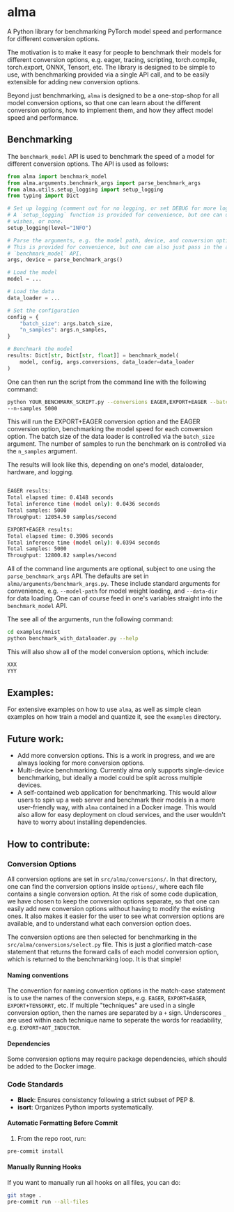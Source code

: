 # alma
A Python library for benchmarking PyTorch model speed and performance for different conversion
options.

The motivation is to make it easy for people to benchmark their models for different conversion options,
e.g. eager, tracing, scripting, torch.compile, torch.export, ONNX, Tensort, etc. The library is 
designed to be simple to use, with benchmarking provided via a single API call, and to be easily 
extensible for adding new conversion options.

Beyond just benchmarking, `alma` is designed to be a one-stop-shop for all model conversion options,
so that one can learn about the different conversion options, how to implement them, and how they 
affect model speed and performance.

## Benchmarking

The `benchmark_model` API is used to benchmark the speed of a model for different conversion options.
The API is used as follows:

```python
from alma import benchmark_model
from alma.arguments.benchmark_args import parse_benchmark_args
from alma.utils.setup_logging import setup_logging
from typing import Dict

# Set up logging (comment out for no logging, or set DEBUG for more logging)
# A `setup_logging` function is provided for convenience, but one can use whatever logging one 
# wishes, or none.
setup_logging(level="INFO")

# Parse the arguments, e.g. the model path, device, and conversion options
# This is provided for convenience, but one can also just pass in the arguments directly to the
# `benchmark_model` API.
args, device = parse_benchmark_args()

# Load the model
model = ...

# Load the data
data_loader = ...

# Set the configuration
config = {
    "batch_size": args.batch_size,
    "n_samples": args.n_samples,
}

# Benchmark the model
results: Dict[str, Dict[str, float]] = benchmark_model(
    model, config, args.conversions, data_loader=data_loader
)
```

One can then run the script from the command line with the following command:
```bash
python YOUR_BENCHMARK_SCRIPT.py --conversions EAGER,EXPORT+EAGER --batch-size 10
--n-samples 5000 
```

This will run the EXPORT+EAGER conversion option and the EAGER conversion option, benchmarking the
model speed for each conversion option. The batch size of the data loader is controlled via the
`batch_size` argument. The number of samples to run the benchmark on is controlled via the `n_samples`
argument. 

The results will look like this, depending on one's model, dataloader, hardware, and logging.

```bash

EAGER results:
Total elapsed time: 0.4148 seconds
Total inference time (model only): 0.0436 seconds
Total samples: 5000
Throughput: 12054.50 samples/second

EXPORT+EAGER results:
Total elapsed time: 0.3906 seconds
Total inference time (model only): 0.0394 seconds
Total samples: 5000
Throughput: 12800.82 samples/second

```

All of the command line arguments are optional, subject to one using the `parse_benchmark_args` API.
The defaults are set in `alma/arguments/benchmark_args.py`. These include standard arguments for 
convenience, e.g. `--model-path` for model weight loading, and `--data-dir` for data loading.
One can of course feed in one's variables straight into the `benchmark_model` API.

The see all of the arguments, run the following command:
```bash
cd examples/mnist
python benchmark_with_dataloader.py --help
```

This will also show all of the model conversion options, which include:
```bash
XXX
YYY
```


## Examples:
For extensive examples on how to use `alma`, as well as simple clean examples on how train a model and
quantize it, see the `examples` directory.

## Future work:
- Add more conversion options. This is a work in progress, and we are always looking for more conversion options.
- Multi-device benchmarking. Currently alma only supports single-device benchmarking, but ideally a model
could be split across multiple devices.
- A self-contained web application for benchmarking. This would allow users to spin up a web server
and benchmark their models in a more user-friendly way, with `alma` contained in a Docker image.
This would also allow for easy deployment on cloud services, and the user wouldn't have to worry about
installing dependencies.

## How to contribute:

### Conversion Options
All conversion options are set in `src/alma/conversions/`. In that directory, one can find the conversion
options inside `options/`, where each file contains a single conversion option. At the risk of some code
duplication, we have chosen to keep the conversion options separate, so that one can easily add new conversion
options without having to modify the existing ones. It also makes it easier for the user to see what conversion
options are available, and to understand what each conversion option does.

The conversion options are then selected for benchmarking in the `src/alma/conversions/select.py` file. 
This is just a glorified match-case statement that returns the forward calls of each model conversion option,
which is returned to the benchmarking loop. It is that simple!

#### Naming conventions
The convention for naming convention options in the match-case statement is to use the names of the conversion
steps, e.g. `EAGER`, `EXPORT+EAGER`, `EXPORT+TENSORRT`, etc. If multiple "techniques" are used in a
single conversion option, then the names are separated by a `+` sign. Underscores `_` are used within each
technique name to seperate the words for readability, e.g. `EXPORT+AOT_INDUCTOR`.

#### Dependencies
Some conversion options may require package dependencies, which should be added to the Docker image.


### Code Standards
- **Black**: Ensures consistency following a strict subset of PEP 8.
- **isort**: Organizes Python imports systematically.

#### Automatic Formatting Before Commit
1. From the repo root, run:
```bash
pre-commit install
```
#### Manually Running Hooks
If you want to manually run all hooks on all files, you can do:

```bash
git stage .
pre-commit run --all-files
```

